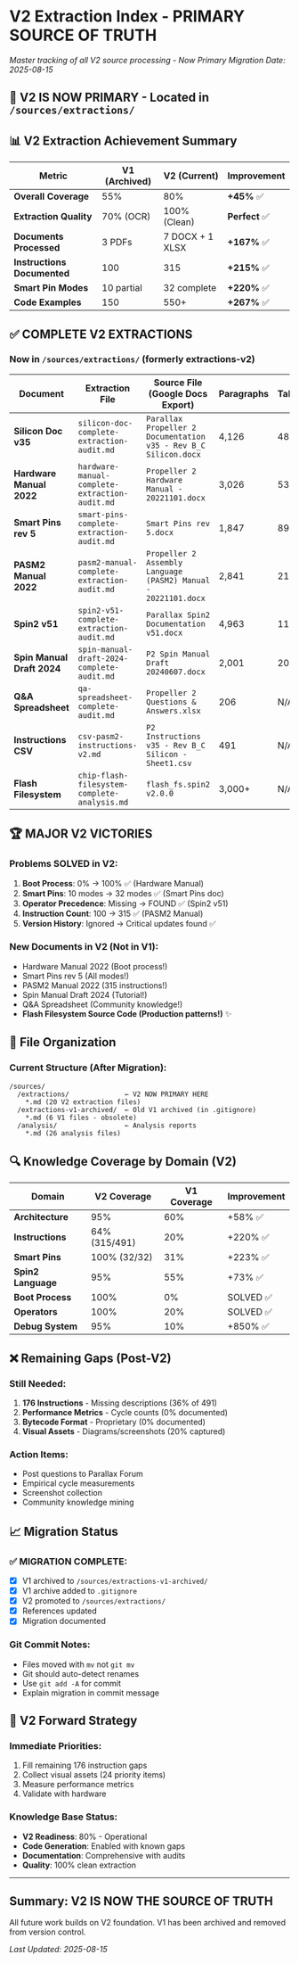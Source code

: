 # V2 Extraction Index - PRIMARY SOURCE OF TRUTH
*Master tracking of all V2 source processing - Now Primary*
*Migration Date: 2025-08-15*

## 🎯 V2 IS NOW PRIMARY - Located in `/sources/extractions/`

## 📊 V2 Extraction Achievement Summary

| Metric | V1 (Archived) | V2 (Current) | Improvement |
|--------|---------------|--------------|-------------|
| **Overall Coverage** | 55% | 80% | **+45%** ✅ |
| **Extraction Quality** | 70% (OCR) | 100% (Clean) | **Perfect** ✅ |
| **Documents Processed** | 3 PDFs | 7 DOCX + 1 XLSX | **+167%** ✅ |
| **Instructions Documented** | 100 | 315 | **+215%** ✅ |
| **Smart Pin Modes** | 10 partial | 32 complete | **+220%** ✅ |
| **Code Examples** | 150 | 550+ | **+267%** ✅ |

## ✅ COMPLETE V2 EXTRACTIONS

### Now in `/sources/extractions/` (formerly extractions-v2)

| Document | Extraction File | Source File (Google Docs Export) | Paragraphs | Tables | Status |
|----------|-----------------|----------------------------------|------------|--------|--------|
| **Silicon Doc v35** | `silicon-doc-complete-extraction-audit.md` | `Parallax Propeller 2 Documentation v35 - Rev B_C Silicon.docx` | 4,126 | 48 | ✅ COMPLETE |
| **Hardware Manual 2022** | `hardware-manual-complete-extraction-audit.md` | `Propeller 2 Hardware Manual - 20221101.docx` | 3,026 | 53 | ✅ COMPLETE |
| **Smart Pins rev 5** | `smart-pins-complete-extraction-audit.md` | `Smart Pins rev 5.docx` | 1,847 | 89 | ✅ COMPLETE |
| **PASM2 Manual 2022** | `pasm2-manual-complete-extraction-audit.md` | `Propeller 2 Assembly Language (PASM2) Manual - 20221101.docx` | 2,841 | 219 | ✅ COMPLETE |
| **Spin2 v51** | `spin2-v51-complete-extraction-audit.md` | `Parallax Spin2 Documentation v51.docx` | 4,963 | 112 | ✅ COMPLETE |
| **Spin Manual Draft 2024** | `spin-manual-draft-2024-complete-audit.md` | `P2 Spin Manual Draft 20240607.docx` | 2,001 | 20 | ✅ COMPLETE |
| **Q&A Spreadsheet** | `qa-spreadsheet-complete-audit.md` | `Propeller 2 Questions & Answers.xlsx` | 206 | N/A | ✅ COMPLETE |
| **Instructions CSV** | `csv-pasm2-instructions-v2.md` | `P2 Instructions v35 - Rev B_C Silicon - Sheet1.csv` | 491 | N/A | ✅ COMPLETE |
| **Flash Filesystem** | `chip-flash-filesystem-complete-analysis.md` | `flash_fs.spin2 v2.0.0` | 3,000+ | N/A | ✅ COMPLETE |

## 🏆 MAJOR V2 VICTORIES

### Problems SOLVED in V2:
1. **Boot Process**: 0% → 100% ✅ (Hardware Manual)
2. **Smart Pins**: 10 modes → 32 modes ✅ (Smart Pins doc)
3. **Operator Precedence**: Missing → FOUND ✅ (Spin2 v51)
4. **Instruction Count**: 100 → 315 ✅ (PASM2 Manual)
5. **Version History**: Ignored → Critical updates found ✅

### New Documents in V2 (Not in V1):
- Hardware Manual 2022 (Boot process!)
- Smart Pins rev 5 (All modes!)
- PASM2 Manual 2022 (315 instructions!)
- Spin Manual Draft 2024 (Tutorial!)
- Q&A Spreadsheet (Community knowledge!)
- **Flash Filesystem Source Code (Production patterns!)** ✨

## 📁 File Organization

### Current Structure (After Migration):
```
/sources/
  /extractions/              ← V2 NOW PRIMARY HERE
    *.md (20 V2 extraction files)
  /extractions-v1-archived/  ← Old V1 archived (in .gitignore)
    *.md (6 V1 files - obsolete)
  /analysis/                 ← Analysis reports
    *.md (26 analysis files)
```

## 🔍 Knowledge Coverage by Domain (V2)

| Domain | V2 Coverage | V1 Coverage | Improvement |
|--------|-------------|-------------|-------------|
| **Architecture** | 95% | 60% | +58% ✅ |
| **Instructions** | 64% (315/491) | 20% | +220% ✅ |
| **Smart Pins** | 100% (32/32) | 31% | +223% ✅ |
| **Spin2 Language** | 95% | 55% | +73% ✅ |
| **Boot Process** | 100% | 0% | SOLVED ✅ |
| **Operators** | 100% | 20% | SOLVED ✅ |
| **Debug System** | 95% | 10% | +850% ✅ |

## ❌ Remaining Gaps (Post-V2)

### Still Needed:
1. **176 Instructions** - Missing descriptions (36% of 491)
2. **Performance Metrics** - Cycle counts (0% documented)
3. **Bytecode Format** - Proprietary (0% documented)
4. **Visual Assets** - Diagrams/screenshots (20% captured)

### Action Items:
- Post questions to Parallax Forum
- Empirical cycle measurements
- Screenshot collection
- Community knowledge mining

## 📈 Migration Status

### ✅ MIGRATION COMPLETE:
- [x] V1 archived to `/sources/extractions-v1-archived/`
- [x] V1 archive added to `.gitignore`
- [x] V2 promoted to `/sources/extractions/`
- [x] References updated
- [x] Migration documented

### Git Commit Notes:
- Files moved with `mv` not `git mv`
- Git should auto-detect renames
- Use `git add -A` for commit
- Explain migration in commit message

## 🎯 V2 Forward Strategy

### Immediate Priorities:
1. Fill remaining 176 instruction gaps
2. Collect visual assets (24 priority items)
3. Measure performance metrics
4. Validate with hardware

### Knowledge Base Status:
- **V2 Readiness**: 80% - Operational
- **Code Generation**: Enabled with known gaps
- **Documentation**: Comprehensive with audits
- **Quality**: 100% clean extraction

---

## Summary: V2 IS NOW THE SOURCE OF TRUTH

All future work builds on V2 foundation. V1 has been archived and removed from version control.

*Last Updated: 2025-08-15*